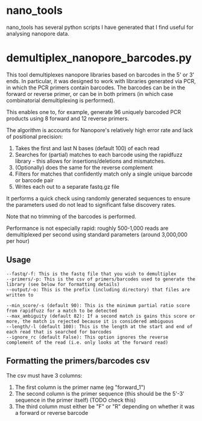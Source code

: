 # nano_tools

nano_tools has several python scripts I have generated that I find useful for analysing nanopore data.

# demultiplex_nanopore_barcodes.py

This tool demultiplexes nanopore libraries based on barcodes in the 5' or 3' ends. In particular, it was designed to work with libraries generated via PCR, in which the PCR primers contain barcodes. The barcodes can be in the forward or reverse primer, or can be in both primers (in which case combinatorial demultiplexing is performed).

This enables one to, for example, generate 96 uniquely barcoded PCR products using 8 forward and 12 reverse primers.

The algorithm is accounts for Nanopore's relatively high error rate and lack of positional precision:
1. Takes the first and last N bases (default 100) of each read
2. Searches for (partial) matches to each barcode using the rapidfuzz library - this allows for insertions/deletions and mismatches. 
3. (Optionally) does the same for the reverse complement
4. Filters for matches that confidently match only a single unique barcode or barcode pair
5. Writes each out to a separate fastq.gz file

It performs a quick check using randomly generated sequences to ensure the parameters used do not lead to significant false discovery rates.

Note that no trimming of the barcodes is performed.

Performance is not especially rapid: roughly 500-1,000 reads are demultiplexed per second using standard parameters (around 3,000,000 per hour)

## Usage

```
--fastq/-f: This is the fastq file that you wish to demultiplex
--primers/-p: This is the csv of primers/barcodes used to generate the library (see below for formatting details)
--output/-o: This is the prefix (including directory) that files are written to

--min_score/-s (default 90): This is the minimum partial ratio score from rapidfuzz for a match to be detected
--max_ambiguity (default 82): If a second match is gains this score or more, the match is rejected because it is considered ambiguous
--length/-l (default 100): This is the length at the start and end of each read that is searched for barcodes
--ignore_rc (default False): This option ignores the reverse complement of the read (i.e. only looks at the forward read)
```

## Formatting the primers/barcodes csv

The csv must have 3 columns:
1. The first column is the primer name (eg "forward_1")
2. The second column is the primer sequence (this should be the 5'-3' sequence in the primer itself) (TODO check this)
3. The third column must either be "F" or "R" depending on whether it was a forward or reverse barcode
